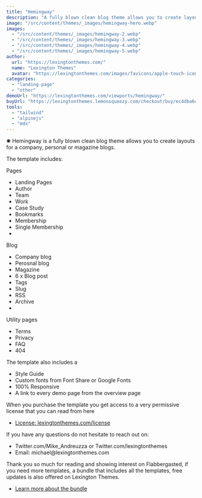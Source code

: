 ```yaml
---
title: "Hemingway"
description: "A fully blown clean blog theme allows you to create layouts for a company, personal or magazine blogs."
image: "/src/content/themes/_images/hemingway-hero.webp"
images:
  - "/src/content/themes/_images/hemingway-2.webp"
  - "/src/content/themes/_images/hemingway-3.webp"
  - "/src/content/themes/_images/hemingway-4.webp"
  - "/src/content/themes/_images/hemingway-5.webp"
author:
  url: "https://lexingtonthemes.com/"
  name: "Lexington Themes"
  avatar: "https://lexingtonthemes.com/images/favicons/apple-touch-icon.png"
categories:
  - "landing-page"
  - "other"
demoUrl: "https://lexingtonthemes.com/viewports/hemingway/"
buyUrl: "https://lexingtonthemes.lemonsqueezy.com/checkout/buy/ec4dba6c-b32d-4990-9e08-d7cc7024349d"
tools:
  - "tailwind"
  - "alpinejs"
  - "mdx"
---
```


<p>
  ✺ Hemingway is a fully blown clean blog theme allows you to create layouts for a company, personal
  or magazine blogs.
</p>
<p>The template includes:</p>
<p>Pages</p>
<ul>
  <li>Landing Pages</li>
  <li>Author</li>
  <li>Team</li>
  <li>Work</li>
  <li>Case Study</li>
  <li>Bookmarks</li>
  <li>Membership</li>
  <li>Single Membership</li>
  <li><br /></li>
</ul>
<p>Blog</p>
<ul>
  <li>Company blog</li>
  <li>Perosnal blog</li>
  <li>Magazine</li>
  <li>6 x Blog post</li>
  <li>Tags</li>
  <li>Slug</li>
  <li>RSS</li>
  <li>Archive</li>
  <li><br /></li>
</ul>
<p>Utility pages</p>
<ul>
  <li>Terms</li>
  <li>Privacy</li>
  <li>FAQ</li>
  <li>404</li>
</ul>
<p>The template also includes a</p>
<ul>
  <li>Style Guide</li>
  <li>Custom fonts from Font Share or Google Fonts</li>
  <li>100% Responsive</li>
  <li>A link to every demo page from the overview page</li>
</ul>
<p>
  When you purchase the template you get access to a very permissive license that you can read from
  here
</p>
<ul>
  <li><a href="https://lexingtonthemes.com/license/">License: lexingtonthemes.com/license</a></li>
</ul>
<p>If you have any questions do not hesitate to reach out on:</p>
<ul>
  <li>Twitter.com/Mike_Andreuzza or Twitter.com/lexingtonthemes</li>
  <li>Email: michael@lexingtonthemes.com</li>
</ul>
<p>
  Thank you so much for reading and showing interest on Flabbergasted, if you need more templates, a
  bundle that includes all the templates, free updates is also offered on Lexington Themes.
</p>
<ul>
  <li><a href="https://lexingtonthemes.com/pricing/">Learn more about the bundle</a></li>
</ul>
